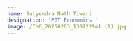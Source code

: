 ```yaml
---
name: Satyendra Nath Tiwari
designation: 'PGT Economics '
image: /IMG_20250203_130722941 (1).jpg
---
```



